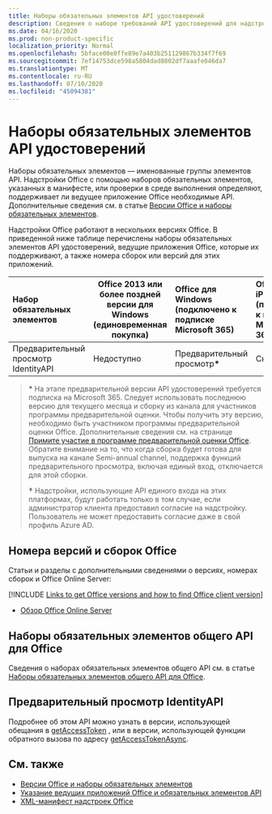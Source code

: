 ```yaml
---
title: Наборы обязательных элементов API удостоверений
description: Сведения о наборе требований API удостоверений для надстроек Office.
ms.date: 04/16/2020
ms.prod: non-product-specific
localization_priority: Normal
ms.openlocfilehash: 5bface00e0ffe89e7a403b251129867b334f7f69
ms.sourcegitcommit: 7ef14753dce598a5804dad8802df7aaafe046da7
ms.translationtype: MT
ms.contentlocale: ru-RU
ms.lasthandoff: 07/10/2020
ms.locfileid: "45094381"
---
```

# <a name="identity-api-requirement-sets"></a>Наборы обязательных элементов API удостоверений

Наборы обязательных элементов — именованные группы элементов API. Надстройки Office с помощью наборов обязательных элементов, указанных в манифесте, или проверки в среде выполнения определяют, поддерживает ли ведущее приложение Office необходимые API. Дополнительные сведения см. в статье [Версии Office и наборы обязательных элементов](../../develop/office-versions-and-requirement-sets.md).

Надстройки Office работают в нескольких версиях Office. В приведенной ниже таблице перечислены наборы обязательных элементов API удостоверений, ведущие приложения Office, которые их поддерживают, а также номера сборок или версий для этих приложений.

|  Набор обязательных элементов  | Office 2013 или более поздней версии для Windows<br>(единовременная покупка) | Office для Windows<br>(подключено к подписке Microsoft 365) |  Office для iPad<br>(подключено к подписке Microsoft 365)  |  Office для Mac<br>(подключено к подписке Microsoft 365)  | Office в Интернете  | SharePoint Online | OneDrive.com |Outlook.com и Exchange Online|
|:-----|-----|:-----|:-----|:-----|:-----|:-----|:-----|:-----|
| Предварительный просмотр IdentityAPI  | Недоступно | Предварительный просмотр<b>*</b> | Скоро | Предварительный просмотр<b>*</b> | Предварительный просмотр<b>* &#8224;</b> | Предварительный просмотр<b>* &#8224;</b>| Скоро | Скоро |

> **&#42;** На этапе предварительной версии API удостоверений требуется подписка на Microsoft 365. Следует использовать последнюю версию для текущего месяца и сборку из канала для участников программы предварительной оценки. Чтобы получить эту версию, необходимо быть участником программы предварительной оценки Office. Дополнительные сведения см. на странице [Примите участие в программе предварительной оценки Office](https://insider.office.com). Обратите внимание на то, что когда сборка будет готова для выпуска на канале Semi-annual channel, поддержка функций предварительного просмотра, включая единый вход, отключается для этой сборки.
>
> **&#8224;** Надстройки, использующие API единого входа на этих платформах, будут работать только в том случае, если администратор клиента предоставил согласие на надстройку. Пользователь не может предоставить согласие даже в свой профиль Azure AD.

## <a name="office-versions-and-build-numbers"></a>Номера версий и сборок Office

Статьи и разделы с дополнительными сведениями о версиях, номерах сборок и Office Online Server:

[!INCLUDE [Links to get Office versions and how to find Office client version](../../includes/links-get-office-versions-builds.md)]
- [Обзор Office Online Server](/officeonlineserver/office-online-server-overview)

## <a name="office-common-api-requirement-sets"></a>Наборы обязательных элементов общего API для Office

Сведения о наборах обязательных элементов общего API см. в статье [Наборы обязательных элементов общего API для Office](office-add-in-requirement-sets.md).

## <a name="identityapi-preview"></a>Предварительный просмотр IdentityAPI

Подробнее об этом API можно узнать в версии, использующей обещания в [getAccessToken](/javascript/api/office-runtime/officeruntime.auth#getaccesstoken-options-) , или в версии, использующей функции обратного вызова по адресу [getAccessTokenAsync](/javascript/api/office/office.auth#getaccesstokenasync-options--callback-).

## <a name="see-also"></a>См. также

- [Версии Office и наборы обязательных элементов](../../develop/office-versions-and-requirement-sets.md)
- [Указание ведущих приложений Office и обязательных элементов API](../../develop/specify-office-hosts-and-api-requirements.md)
- [XML-манифест надстроек Office](../../develop/add-in-manifests.md)
